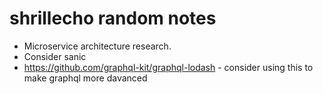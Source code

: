 # shrillecho random notes

- Microservice architecture research.
- Consider sanic
- https://github.com/graphql-kit/graphql-lodash - consider using this to make graphql more davanced

